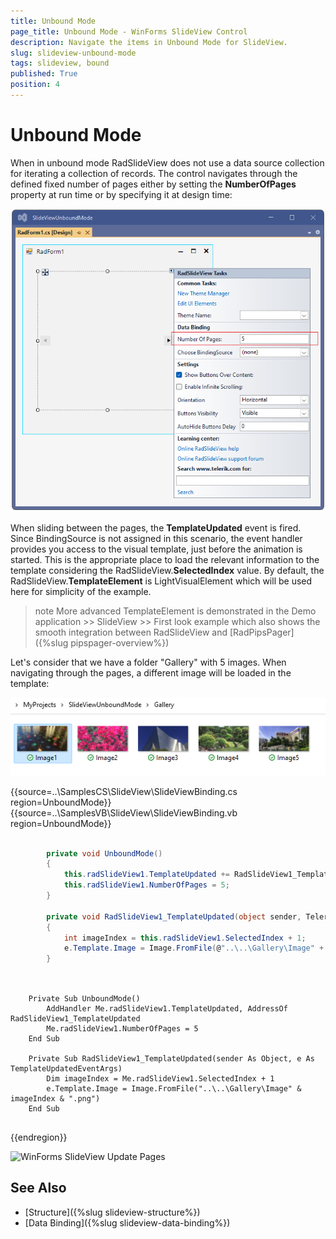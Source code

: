```yaml
---
title: Unbound Mode
page_title: Unbound Mode - WinForms SlideView Control
description: Navigate the items in Unbound Mode for SlideView.
slug: slideview-unbound-mode
tags: slideview, bound
published: True
position: 4
---
```


# Unbound Mode

When in unbound mode RadSlideView does not use a data source collection for iterating a collection of records. The control navigates through the defined fixed number of pages either by setting the **NumberOfPages** property at run time or by specifying it at design time:
 
![WinForms SlideView Number of Pages](images/slideview-number-pages.png)

When sliding between the pages, the **TemplateUpdated** event is fired. Since BindingSource is not assigned in this scenario, the event handler provides you access to the visual template, just before the animation is started. This is the appropriate place to load the relevant information to the template considering the RadSlideView.**SelectedIndex** value. By default, the RadSlideView.**TemplateElement** is LightVisualElement which will be used here for simplicity of the example. 

>note More advanced TemplateElement is demonstrated in the Demo application >> SlideView >> First look example which also shows the smooth integration between RadSlideView and [RadPipsPager]({%slug pipspager-overview%})

Let's consider that we have a folder "Gallery" with 5 images. When navigating through the pages, a different image will be loaded in the template:

![WinForms SlideView UpdImages](images/slideview-images.png)
 
{{source=..\SamplesCS\SlideView\SlideViewBinding.cs region=UnboundMode}} 
{{source=..\SamplesVB\SlideView\SlideViewBinding.vb region=UnboundMode}}

````C#

        private void UnboundMode()
        {
            this.radSlideView1.TemplateUpdated += RadSlideView1_TemplateUpdated;
            this.radSlideView1.NumberOfPages = 5;
        }

        private void RadSlideView1_TemplateUpdated(object sender, Telerik.WinControls.UI.SlideView.TemplateUpdatedEventArgs e)
        {
            int imageIndex = this.radSlideView1.SelectedIndex + 1;
            e.Template.Image = Image.FromFile(@"..\..\Gallery\Image" + imageIndex + ".png");
        }      
      
````
````VB.NET 

    Private Sub UnboundMode()
        AddHandler Me.radSlideView1.TemplateUpdated, AddressOf RadSlideView1_TemplateUpdated
        Me.radSlideView1.NumberOfPages = 5
    End Sub

    Private Sub RadSlideView1_TemplateUpdated(sender As Object, e As TemplateUpdatedEventArgs)
        Dim imageIndex = Me.radSlideView1.SelectedIndex + 1
        e.Template.Image = Image.FromFile("..\..\Gallery\Image" & imageIndex & ".png")
    End Sub
    
```` 

{{endregion}}

![WinForms SlideView Update Pages](images/slideview-update-pages.gif)

## See Also

* [Structure]({%slug slideview-structure%})
* [Data Binding]({%slug slideview-data-binding%})
